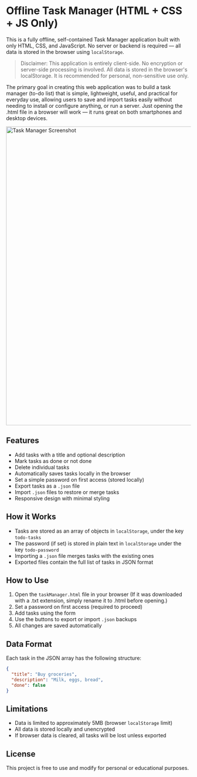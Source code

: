 # Offline Task Manager (HTML + CSS + JS Only)

This is a fully offline, self-contained Task Manager application built with only HTML, CSS, and JavaScript. No server or backend is required — all data is stored in the browser using `localStorage`.

> Disclaimer: This application is entirely client-side. No encryption or server-side processing is involved. All data is stored in the browser's localStorage. It is recommended for personal, non-sensitive use only.

The primary goal in creating this web application was to build a task manager (to-do list) that is simple, lightweight, useful, and practical for everyday use, allowing users to save and import tasks easily without needing to install or configure anything, or run a server. Just opening the .html file in a browser will work — it runs great on both smartphones and desktop devices.


<img width="608" height="816" alt="Task Manager Screenshot" src="https://github.com/user-attachments/assets/6ee8bbd4-00e3-4b52-a6bf-78a5eb2490e9" />


## Features

- Add tasks with a title and optional description
- Mark tasks as done or not done
- Delete individual tasks
- Automatically saves tasks locally in the browser
- Set a simple password on first access (stored locally)
- Export tasks as a `.json` file
- Import `.json` files to restore or merge tasks
- Responsive design with minimal styling

## How it Works

- Tasks are stored as an array of objects in `localStorage`, under the key `todo-tasks`
- The password (if set) is stored in plain text in `localStorage` under the key `todo-password`
- Importing a `.json` file merges tasks with the existing ones
- Exported files contain the full list of tasks in JSON format

## How to Use

1. Open the `taskManager.html` file in your browser (If it was downloaded with a .txt extension, simply rename it to .html before opening.)
2. Set a password on first access (required to proceed)
3. Add tasks using the form
4. Use the buttons to export or import `.json` backups
5. All changes are saved automatically

## Data Format

Each task in the JSON array has the following structure:

```json
{
  "title": "Buy groceries",
  "description": "Milk, eggs, bread",
  "done": false
}
```

## Limitations

- Data is limited to approximately 5MB (browser `localStorage` limit)
- All data is stored locally and unencrypted
- If browser data is cleared, all tasks will be lost unless exported

## License

This project is free to use and modify for personal or educational purposes.
